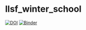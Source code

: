 # llsf_winter_school
[![DOI](https://zenodo.org/badge/871058282.svg)](https://doi.org/10.5281/zenodo.13919075)
[![Binder](https://mybinder.org/badge_logo.svg)](https://mybinder.org/v2/gh/raduciobanu/llsf_winter_school/HEAD)
